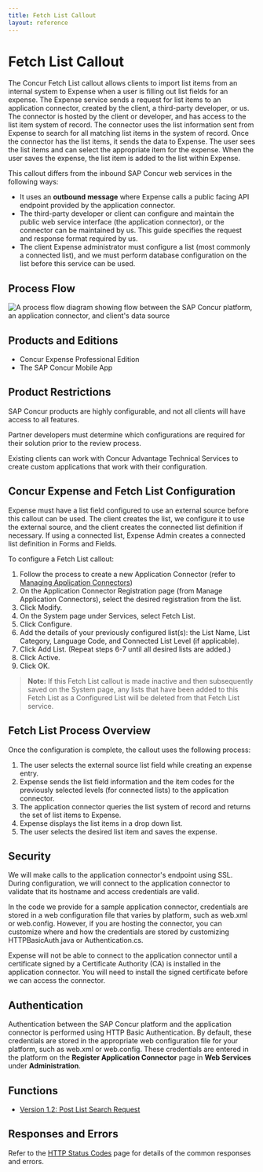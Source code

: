 ```yaml
---
title: Fetch List Callout
layout: reference
---
```

# Fetch List Callout

The Concur Fetch List callout allows clients to import list items from an internal system to Expense when a user is filling out list fields for an expense. The Expense service sends a request for list items to an application connector, created by the client, a third-party developer, or us. The connector is hosted by the client or developer, and has access to the list item system of record. The connector uses the list information sent from Expense to search for all matching list items in the system of record. Once the connector has the list items, it sends the data to Expense. The user sees the list items and can select the appropriate item for the expense. When the user saves the expense, the list item is added to the list within Expense.

This callout differs from the inbound SAP Concur web services in the following ways:

* It uses an **outbound** **message** where Expense calls a public facing API endpoint provided by the application connector.  
* The third-party developer or client can configure and maintain the public web service interface (the application connector), or the connector can be maintained by us. This guide specifies the request and response format required by us.
* The client Expense administrator must configure a list (most commonly a connected list), and we must perform database configuration on the list before this service can be used.

## <a name="process-flow"></a>Process Flow

![A process flow diagram showing flow between the SAP Concur platform, an application connector, and client's data source](./fetch-list-item.png)

## Products and Editions <a name="products-editions"></a>

* Concur Expense Professional Edition
* The SAP Concur Mobile App

## Product Restrictions <a name="product-restrictions"></a>

SAP Concur products are highly configurable, and not all clients will have access to all features.

Partner developers must determine which configurations are required for their solution prior to the review process.

Existing clients can work with Concur Advantage Technical Services to create custom applications that work with their configuration.

##  <a name="concur-expense-config"></a>Concur Expense and Fetch List Configuration

Expense must have a list field configured to use an external source before this callout can be used. The client creates the list, we configure it to use the external source, and the client creates the connected list definition if necessary. If using a connected list, Expense Admin creates a connected list definition in Forms and Fields.

To configure a Fetch List callout:

1. Follow the process to create a new Application Connector (refer to [Managing Application Connectors](https://developer.concur.com/api-reference/callouts/callouts-application-connectors.html#managing-app-connectors))
2. On the Application Connector Registration page (from Manage Application Connectors), select the desired registration from the list.
3. Click Modify.
4. On the System page under Services, select Fetch List.
5. Click Configure.
6. Add the details of your previously configured list(s): the List Name, List Category, Language Code, and Connected List Level (if applicable).
7. Click Add List. (Repeat steps 6-7 until all desired lists are added.)
8. Click Active.
9. Click OK.

>**Note:** If this Fetch List callout is made inactive and then subsequently saved on the System page, any lists that have been added to this Fetch List as a Configured List will be deleted from that Fetch List service.

## Fetch List Process Overview <a name="fetch-list-process-overview"></a>

Once the configuration is complete, the callout uses the following process:

1. The user selects the external source list field while creating an expense entry.
2. Expense sends the list field information and the item codes for the previously selected levels (for connected lists) to the application connector.
3. The application connector queries the list system of record and returns the set of list items to Expense.
4. Expense displays the list items in a drop down list.
5. The user selects the desired list item and saves the expense.

## Security <a name="security"></a>

We will make calls to the application connector's endpoint using SSL. During configuration, we will connect to the application connector to validate that its hostname and access credentials are valid.

In the code we provide for a sample application connector, credentials are stored in a web configuration file that varies by platform, such as web.xml or web.config. However, if you are hosting the connector, you can customize where and how the credentials are stored by customizing HTTPBasicAuth.java or Authentication.cs.

Expense will not be able to connect to the application connector until a certificate signed by a Certificate Authority (CA) is installed in the application connector. You will need to install the signed certificate before we can access the connector.

## Authentication <a name="authentication"></a>

Authentication between the SAP Concur platform and the application connector is performed using HTTP Basic Authentication. By default, these credentials are stored in the appropriate web configuration file for your platform, such as web.xml or web.config. These credentials are entered in the platform on the **Register Application Connector** page in **Web Services** under **Administration**.

## Functions <a name="functions"></a>

* [Version 1.2: Post List Search Request][3]

##  <a name="responses-errors"></a>Responses and Errors

Refer to the [HTTP Status Codes](/api-reference/http-status-codes.html) page for details of the common responses and errors.

[3]: /api-reference/callouts/post-list-search-request.html
